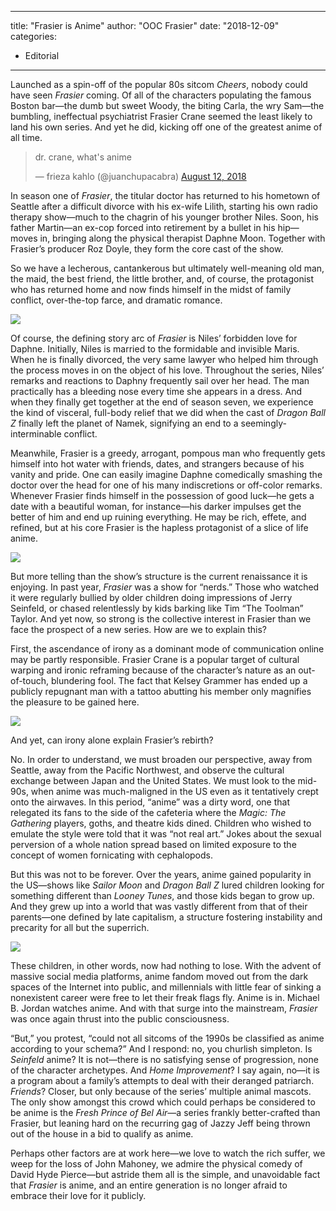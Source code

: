 
---
title: "Frasier is Anime"
author: "OOC Frasier"
date: "2018-12-09"
categories:
- Editorial
---

Launched as a spin-off of the popular 80s sitcom *Cheers*, nobody could have seen *Frasier* coming. Of all of the characters populating the famous Boston bar—the dumb but sweet Woody, the biting Carla, the wry Sam—the bumbling, ineffectual psychiatrist Frasier Crane seemed the least likely to land his own series. And yet he did, kicking off one of the greatest anime of all time.

> dr. crane, what&#39;s anime
> 
> &mdash; frieza kahlo (@juanchupacabra) [August 12, 2018](https://twitter.com/juanchupacabra/status/1028717855183757312?ref_src=twsrc%5Etfw)

In season one of *Frasier*, the titular doctor has returned to his hometown of Seattle after a difficult divorce with his ex-wife Lilith, starting his own radio therapy show—much to the chagrin of his younger brother Niles. Soon, his father Martin—an ex-cop forced into retirement by a bullet in his hip—moves in, bringing along the physical therapist Daphne Moon. Together with Frasier&#8217;s producer Roz Doyle, they form the core cast of the show.

So we have a lecherous, cantankerous but ultimately well-meaning old man, the maid, the best friend, the little brother, and, of course, the protagonist who has returned home and now finds himself in the midst of family conflict, over-the-top farce, and dramatic romance.

![](https://i2.wp.com/vrvblog.co/wp-content/uploads/2018/09/DmtFVFMVAAAddg0.jpg?resize=632%2C353&#038;ssl=1)

Of course, the defining story arc of *Frasier* is Niles&#8217; forbidden love for Daphne. Initially, Niles is married to the formidable and invisible Maris. When he is finally divorced, the very same lawyer who helped him through the process moves in on the object of his love. Throughout the series, Niles&#8217; remarks and reactions to Daphny frequently sail over her head. The man practically has a bleeding nose every time she appears in a dress. And when they finally get together at the end of season seven, we experience the kind of visceral, full-body relief that we did when the cast of *Dragon Ball Z* finally left the planet of Namek, signifying an end to a seemingly-interminable conflict.

Meanwhile, Frasier is a greedy, arrogant, pompous man who frequently gets himself into hot water with friends, dates, and strangers because of his vanity and pride. One can easily imagine Daphne comedically smashing the doctor over the head for one of his many indiscretions or off-color remarks. Whenever Frasier finds himself in the possession of good luck—he gets a date with a beautiful woman, for instance—his darker impulses get the better of him and end up ruining everything. He may be rich, effete, and refined, but at his core Frasier is the hapless protagonist of a slice of life anime.

![](https://i1.wp.com/vrvblog.co/wp-content/uploads/2018/09/DmQD4HRWwAAeSEh.jpg?resize=794%2C592&#038;ssl=1)

But more telling than the show&#8217;s structure is the current renaissance it is enjoying. In past year, *Frasier* was a show for &#8220;nerds.&#8221; Those who watched it were regularly bullied by older children doing impressions of Jerry Seinfeld, or chased relentlessly by kids barking like Tim &#8220;The Toolman&#8221; Taylor. And yet now, so strong is the collective interest in Frasier than we face the prospect of a new series. How are we to explain this?

First, the ascendance of irony as a dominant mode of communication online may be partly responsible. Frasier Crane is a popular target of cultural warping and ironic reframing because of the character&#8217;s nature as an out-of-touch, blundering fool. The fact that Kelsey Grammer has ended up a publicly repugnant man with a tattoo abutting his member only magnifies the pleasure to be gained here.

![](https://i0.wp.com/vrvblog.co/wp-content/uploads/2018/09/DmqgGIqU8AIIwMt.jpg?resize=787%2C603&#038;ssl=1)

And yet, can irony alone explain Frasier&#8217;s rebirth?

No. In order to understand, we must broaden our perspective, away from Seattle, away from the Pacific Northwest, and observe the cultural exchange between Japan and the United States. We must look to the mid-90s, when anime was much-maligned in the US even as it tentatively crept onto the airwaves. In this period, &#8220;anime&#8221; was a dirty word, one that relegated its fans to the side of the cafeteria where the *Magic: The Gathering* players, goths, and theatre kids dined. Children who wished to emulate the style were told that it was &#8220;not real art.&#8221; Jokes about the sexual perversion of a whole nation spread based on limited exposure to the concept of women fornicating with cephalopods.

But this was not to be forever. Over the years, anime gained popularity in the US—shows like *Sailor Moon* and *Dragon Ball Z* lured children looking for something different than *Looney Tunes*, and those kids began to grow up. And they grew up into a world that was vastly different from that of their parents—one defined by late capitalism, a structure fostering instability and precarity for all but the superrich.

![](https://i2.wp.com/vrvblog.co/wp-content/uploads/2018/09/DmlI3APXcAI3J7j.jpg?resize=795%2C592&#038;ssl=1)

These children, in other words, now had nothing to lose. With the advent of massive social media platforms, anime fandom moved out from the dark spaces of the Internet into public, and millennials with little fear of sinking a nonexistent career were free to let their freak flags fly. Anime is in. Michael B. Jordan watches anime. And with that surge into the mainstream, *Frasier* was once again thrust into the public consciousness.

&#8220;But,&#8221; you protest, &#8220;could not all sitcoms of the 1990s be classified as anime according to your schema?&#8221; And I respond: no, you churlish simpleton. Is *Seinfeld* anime? It is not—there is no satisfying sense of progression, none of the character archetypes. And *Home Improvement*? I say again, no—it is a program about a family&#8217;s attempts to deal with their deranged patriarch. *Friends*? Closer, but only because of the series&#8217; multiple animal mascots. The only show amongst this crowd which could perhaps be considered to be anime is the *Fresh Prince of Bel Air*—a series frankly better-crafted than Frasier, but leaning hard on the recurring gag of Jazzy Jeff being thrown out of the house in a bid to qualify as anime.

Perhaps other factors are at work here—we love to watch the rich suffer, we weep for the loss of John Mahoney, we admire the physical comedy of David Hyde Pierce—but astride them all is the simple, and unavoidable fact that *Frasier* is anime, and an entire generation is no longer afraid to embrace their love for it publicly.
